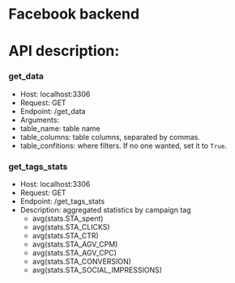 # Facebook backend

# API description: 


### get_data
- Host: localhost:3306
- Request: GET
- Endpoint: /get_data
- Arguments:
 - table_name: table name
 - table_columns: table columns, separated by commas.
 - table_confitions: where filters. If no one wanted, set it to `True`.
 
 
 ### get_tags_stats
- Host: localhost:3306
- Request: GET
- Endpoint: /get_tags_stats
- Description: aggregated statistics by campaign tag
	- avg(stats.STA_spent)
	- avg(stats.STA_CLICKS)
	- avg(stats.STA_CTR)
	- avg(stats.STA_AGV_CPM)
	- avg(stats.STA_AGV_CPC)
	- avg(stats.STA_CONVERSION)
	- avg(stats.STA_SOCIAL_IMPRESSIONS)
